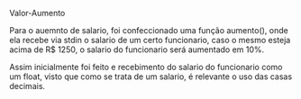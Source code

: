 Valor-Aumento

Para o auemnto de salario, foi confeccionado uma função aumento(), onde ela recebe via stdin o salario de um certo funcionario, caso o mesmo esteja acima de R$ 1250, o salario do funcionario será aumentado em 10%.

Assim inicialmente foi feito e recebimento do salario do funcionario como um float, visto que como se trata de um salario, é relevante o uso das casas decimais.
